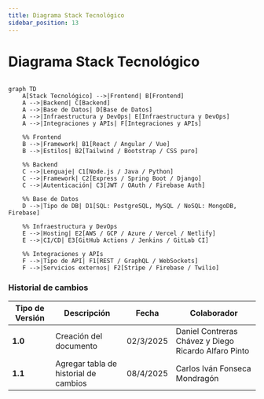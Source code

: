 ```yaml
---
title: Diagrama Stack Tecnológico
sidebar_position: 13
---
```


# Diagrama Stack Tecnológico

```mermaid

graph TD
    A[Stack Tecnológico] -->|Frontend| B[Frontend]
    A -->|Backend| C[Backend]
    A -->|Base de Datos| D[Base de Datos]
    A -->|Infraestructura y DevOps| E[Infraestructura y DevOps]
    A -->|Integraciones y APIs| F[Integraciones y APIs]

    %% Frontend
    B -->|Framework| B1[React / Angular / Vue]
    B -->|Estilos| B2[Tailwind / Bootstrap / CSS puro]

    %% Backend
    C -->|Lenguaje| C1[Node.js / Java / Python]
    C -->|Framework| C2[Express / Spring Boot / Django]
    C -->|Autenticación| C3[JWT / OAuth / Firebase Auth]

    %% Base de Datos
    D -->|Tipo de DB| D1[SQL: PostgreSQL, MySQL / NoSQL: MongoDB, Firebase]

    %% Infraestructura y DevOps
    E -->|Hosting| E2[AWS / GCP / Azure / Vercel / Netlify]
    E -->|CI/CD| E3[GitHub Actions / Jenkins / GitLab CI]

    %% Integraciones y APIs
    F -->|Tipo de API| F1[REST / GraphQL / WebSockets]
    F -->|Servicios externos| F2[Stripe / Firebase / Twilio]

```

### Historial de cambios

| **Tipo de Versión** | **Descripción**                       | **Fecha** | **Colaborador**                                      |
| ------------------- | ------------------------------------- | --------- | ---------------------------------------------------- |
| **1.0**             | Creación del documento                | 02/3/2025 | Daniel Contreras Chávez y Diego Ricardo Alfaro Pinto |
| **1.1**             | Agregar tabla de historial de cambios | 08/4/2025 | Carlos Iván Fonseca Mondragón                        |
